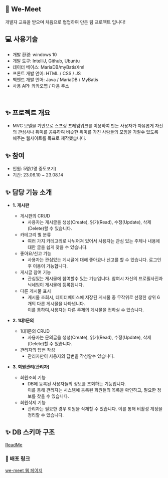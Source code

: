 
## 👋 We-Meet
개발자 교육을 받으며 처음으로 협업하여 만든 팀 프로젝트 입니다!
<br>

## ‍💻 사용기술
 - 개발 환경: windows 10
 - 개발 도구: IntelliJ, Github, Ubuntu
 - 데이터 베이스: MariaDB/myBatisXml
 - 프론트 개발 언어: HTML / CSS / JS
 - 백엔드 개발 언어: Java / MariaDB / MyBatis
 - 사용 API: 카카오맵 / 다음 주소
<br>

## ✨ 프로젝트 개요
- MVC 모델을 기반으로 스프링 프레임워크를 이용하여 만든 사용자가 자유롭게 자신의 관심사나 취미를 공유하여 비슷한 취미를 가진 사람들의 모임을 가질수 있도록 해주는 웹사이트를 목표로 제작했습니다.

## ✨ 참여
- 인원: 5명(1명 중도포기)
- 기간: 23.06.10 ~ 23.08.14

## ✨ 담당 기능 소개

- <b>1. 게시판</b>
  - 게시판의 CRUD
    - 사용자는 게시글을 생성(Create), 읽기(Read), 수정(Update), 삭제(Delete)할 수 있습니다.
  - 카테고리 별 분류
    - 여러 가지 카테고리로 나뉘어져 있어서 사용자는 관심 있는 주제나 내용에 대한 글을 쉽게 찾을 수 있습니다.
  - 좋아요/신고 기능
    - 사용자는 관심있는 게시글에 대해 좋아요나 신고를 할 수 있습니다. 로그인후 이용이 가능합니다.
  - 게시글 참여 기능
    - 관심있는 게시물에 참여할수 있는 기능입니다. 참여시 자신의 프로필사진과 닉네임이 게시물에 등록됩니다.
  - 다른 게시물 표시
    - 게시물 조회시, 데이터베이스에 저장된 게시물 중 무작위로 선정한 상위 6개의 다른 게시물을 나타냅니다.<br>
      이를 통하여,사용자는 다른 주제의 게시물을 접하실 수 있습니다.
    
    
- <b>2. 1대1문의</b>
  - 1대1문의 CRUD
    - 사용자는 문의글을 생성(Create), 읽기(Read), 수정(Update), 삭제(Delete)할 수 있습니다.
  - 관리자의 답변 작성
    - 관리자만이 사용자의 답변을 작성할수 있습니다.
  
  

- <b>3. 회원관리(관리자)</b>
  - 회원조회 기능
    - DB에 등록된 사용자들의 정보를 조회하는 기능입니다. <br>이를 통해 관리자는 시스템에 등록된 회원들의 목록을 확인하고, 필요한 정보를 찾을 수 있습니다.
  - 회원삭제 기능
    - 관리자는 필요한 경우 회원을 삭제할 수 있습니다. 이를 통해 비활성 계정을 정리할 수 있습니다.

## ✨ DB 스키마 구조
[ReadMe](ProjectWeMeet%2Fsrc%2Fmain%2Fresources%2Fstatic%2Fresources%2Fimages%2FReadMe)

### 🔗 배포 링크
<a href="https://wemeet.minbumkim.com/" target="_blank">we-meet 웹 페이지</a>
